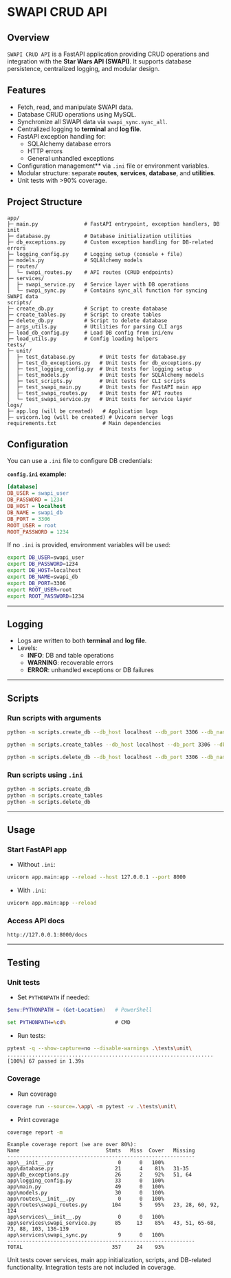 # SWAPI CRUD API
## Overview
`SWAPI CRUD API` is a FastAPI application providing CRUD operations and integration with the **Star Wars API (SWAPI)**.
It supports database persistence, centralized logging, and modular design.
## Features
- Fetch, read, and manipulate SWAPI data.
- Database CRUD operations using MySQL.
- Synchronize all SWAPI data via `swapi_sync.sync_all`.
- Centralized logging to **terminal** and **log file**.
- FastAPI exception handling for:
  - SQLAlchemy database errors
  - HTTP errors
  - General unhandled exceptions
- Configuration management** via `.ini` file or environment variables.
- Modular structure: separate **routes**, **services**, **database**, and **utilities**.
- Unit tests with >90% coverage.

## Project Structure
```text
app/
├─ main.py               # FastAPI entrypoint, exception handlers, DB init
├─ database.py           # Database initialization utilities
├─ db_exceptions.py      # Custom exception handling for DB-related errors
├─ logging_config.py     # Logging setup (console + file)
├─ models.py             # SQLAlchemy models
├─ routes/
│  └─ swapi_routes.py    # API routes (CRUD endpoints)
├─ services/
│  ├─ swapi_service.py   # Service layer with DB operations
│  └─ swapi_sync.py      # Contains sync_all function for syncing SWAPI data
scripts/
├─ create_db.py          # Script to create database
├─ create_tables.py      # Script to create tables
├─ delete_db.py          # Script to delete database
├─ args_utils.py         # Utilities for parsing CLI args
├─ load_db_config.py     # Load DB config from ini/env
├─ load_utils.py         # Config loading helpers
tests/
├─ unit/                 
│  ├─ test_database.py        # Unit tests for database.py
│  ├─ test_db_exceptions.py   # Unit tests for db_exceptions.py
│  ├─ test_logging_config.py  # Unit tests for logging setup
│  ├─ test_models.py          # Unit tests for SQLAlchemy models
│  ├─ test_scripts.py         # Unit tests for CLI scripts
│  ├─ test_swapi_main.py      # Unit tests for FastAPI main app
│  ├─ test_swapi_routes.py    # Unit tests for API routes
│  └─ test_swapi_service.py   # Unit tests for service layer
logs/
├─ app.log (will be created)   # Application logs
├─ uvicorn.log (will be created) # Uvicorn server logs
requirements.txt               # Main dependencies
```
## Configuration
You can use a `.ini` file to configure DB credentials:

**`config.ini` example:**

```ini
[database]
DB_USER = swapi_user
DB_PASSWORD = 1234
DB_HOST = localhost
DB_NAME = swapi_db
DB_PORT = 3306
ROOT_USER = root
ROOT_PASSWORD = 1234
```

If no `.ini` is provided, environment variables will be used:

```bash
export DB_USER=swapi_user
export DB_PASSWORD=1234
export DB_HOST=localhost
export DB_NAME=swapi_db
export DB_PORT=3306
export ROOT_USER=root
export ROOT_PASSWORD=1234
```

---

## Logging
- Logs are written to both **terminal** and **log file**.
- Levels:
  - **INFO**: DB and table operations
  - **WARNING**: recoverable errors
  - **ERROR**: unhandled exceptions or DB failures

---

## Scripts

### Run scripts with arguments
```bash
python -m scripts.create_db --db_host localhost --db_port 3306 --db_name dummy_db --db_user dummy_user --db_password dummy_pass --root_user root --root_password root_pass

python -m scripts.create_tables --db_host localhost --db_port 3306 --db_name dummy_db --db_user dummy_user --db_password dummy_pass

python -m scripts.delete_db --db_host localhost --db_port 3306 --db_name dummy_db --db_user dummy_user --db_password dummy_pass --root_password root_pass
```

### Run scripts using `.ini`
```bash
python -m scripts.create_db
python -m scripts.create_tables
python -m scripts.delete_db
```

---

## Usage

### Start FastAPI app
- Without `.ini`:
```bash
uvicorn app.main:app --reload --host 127.0.0.1 --port 8000
```
- With `.ini`:
```bash
uvicorn app.main:app --reload
```

### Access API docs
```
http://127.0.0.1:8000/docs
```

---

## Testing

### Unit tests
- Set `PYTHONPATH` if needed:
```powershell
$env:PYTHONPATH = (Get-Location)   # PowerShell
```
```cmd
set PYTHONPATH=%cd%                # CMD
```
- Run tests:
```bash
pytest -q --show-capture=no --disable-warnings .\tests\unit\
...................................................................
[100%] 67 passed in 1.39s    

```

### Coverage
- Run coverage
```bash
coverage run --source=.\app\ -m pytest -v .\tests\unit\
```
- Print coverage
```bash
coverage report -m
```
```
Example coverage report (we are over 80%):
Name                            Stmts   Miss  Cover   Missing
-------------------------------------------------------------
app\__init__.py                     0      0   100%
app\database.py                    21      4    81%   31-35
app\db_exceptions.py               26      2    92%   51, 64
app\logging_config.py              33      0   100%
app\main.py                        49      0   100%
app\models.py                      30      0   100%
app\routes\__init__.py              0      0   100%
app\routes\swapi_routes.py        104      5    95%   23, 28, 60, 92, 124
app\services\__init__.py            0      0   100%
app\services\swapi_service.py      85     13    85%   43, 51, 65-68, 73, 88, 103, 136-139
app\services\swapi_sync.py          9      0   100%
-------------------------------------------------------------
TOTAL                             357     24    93%
```

Unit tests cover services, main app initialization, scripts, and DB-related functionality. Integration tests are not included in coverage.